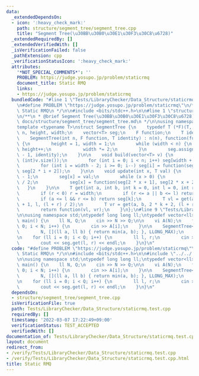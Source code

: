 ```yaml
---
data:
  _extendedDependsOn:
  - icon: ':heavy_check_mark:'
    path: structure/segment_tree/segment_tree.cpp
    title: "Segment Tree(\u30BB\u30B0\u30E1\u30F3\u30C8\u6728)"
  _extendedRequiredBy: []
  _extendedVerifiedWith: []
  _isVerificationFailed: false
  _pathExtension: cpp
  _verificationStatusIcon: ':heavy_check_mark:'
  attributes:
    '*NOT_SPECIAL_COMMENTS*': ''
    PROBLEM: https://judge.yosupo.jp/problem/staticrmq
    document_title: Static RMQ
    links:
    - https://judge.yosupo.jp/problem/staticrmq
  bundledCode: "#line 1 \"Tests/LibraryChecker/Data_Structure/staticrmq.test.cpp\"\
    \n#define PROBLEM \"https://judge.yosupo.jp/problem/staticrmq\"\n/**\n * @brief\
    \ Static RMQ\n */\n\n#include <bits/stdc++.h>\n\n#line 1 \"structure/segment_tree/segment_tree.cpp\"\
    \n/**\n * @brief Segment Tree(\u30BB\u30B0\u30E1\u30F3\u30C8\u6728)\n * @docs\
    \ docs/structure/segment_tree/segment_tree.md\n */\n\nusing namespace std;\n\n\
    template <typename T>\nstruct SegmentTree {\n    typedef T (*F)(T, T);\n    int\
    \ n, height, width;\n    vector<T> seg;\n    F function;\n    T identity;\n\n\
    \    SegmentTree(int n, F function, T identity) : n(n), function(function), identity(identity)\
    \ {\n        height = 1, width = 1;\n        while (width < n) {\n           \
    \ height++;\n            width *= 2;\n        }\n        seg.assign(2 * width\
    \ - 1, identity);\n    }\n\n    void build(vector<T> v) {\n        assert(n ==\
    \ (int)v.size());\n        for (int i = 0; i < n; i++) seg[width + i - 1] = v[i];\n\
    \        for (int i = width - 2; i >= 0; i--) seg[i] = function(seg[2 * i + 1],\
    \ seg[2 * i + 2]);\n    }\n\n    void update(int x, T val) {\n        x += width\
    \ - 1;\n        seg[x] = val;\n        while (x > 0) {\n            x = (x - 1)\
    \ / 2;\n            seg[x] = function(seg[2 * x + 1], seg[2 * x + 2]);\n     \
    \   }\n    }\n\n    T get(int a, int b, int k = 0, int l = 0, int r = -1) {\n\
    \        if (r < 0) r = width;\n        if (r <= a || b <= l) return identity;\n\
    \        if (a <= l && r <= b) return seg[k];\n        T vl = get(a, b, 2 * k\
    \ + 1, l, (l + r) / 2);\n        T vr = get(a, b, 2 * k + 2, (l + r) / 2, r);\n\
    \        return function(vl, vr);\n    }\n};\n#line 9 \"Tests/LibraryChecker/Data_Structure/staticrmq.test.cpp\"\
    \n\nusing namespace std;\ntypedef long long ll;\ntypedef vector<ll> vi;\n\nint\
    \ main() {\n    ll N, Q;\n    cin >> N >> Q;\n\n    vi A(N);\n    for (ll i =\
    \ 0; i < N; i++) {\n        cin >> A[i];\n    }\n\n    SegmentTree<ll> seg(\n\
    \        N, [](ll a, ll b) { return min(a, b); }, LLONG_MAX);\n    seg.build(A);\n\
    \n    for (ll i = 0; i < Q; i++) {\n        ll l, r;\n        cin >> l >> r;\n\
    \        cout << seg.get(l, r) << endl;\n    }\n}\n"
  code: "#define PROBLEM \"https://judge.yosupo.jp/problem/staticrmq\"\n/**\n * @brief\
    \ Static RMQ\n */\n\n#include <bits/stdc++.h>\n\n#include \"../../../structure/segment_tree/segment_tree.cpp\"\
    \n\nusing namespace std;\ntypedef long long ll;\ntypedef vector<ll> vi;\n\nint\
    \ main() {\n    ll N, Q;\n    cin >> N >> Q;\n\n    vi A(N);\n    for (ll i =\
    \ 0; i < N; i++) {\n        cin >> A[i];\n    }\n\n    SegmentTree<ll> seg(\n\
    \        N, [](ll a, ll b) { return min(a, b); }, LLONG_MAX);\n    seg.build(A);\n\
    \n    for (ll i = 0; i < Q; i++) {\n        ll l, r;\n        cin >> l >> r;\n\
    \        cout << seg.get(l, r) << endl;\n    }\n}\n"
  dependsOn:
  - structure/segment_tree/segment_tree.cpp
  isVerificationFile: true
  path: Tests/LibraryChecker/Data_Structure/staticrmq.test.cpp
  requiredBy: []
  timestamp: '2022-03-07 17:22:49+09:00'
  verificationStatus: TEST_ACCEPTED
  verifiedWith: []
documentation_of: Tests/LibraryChecker/Data_Structure/staticrmq.test.cpp
layout: document
redirect_from:
- /verify/Tests/LibraryChecker/Data_Structure/staticrmq.test.cpp
- /verify/Tests/LibraryChecker/Data_Structure/staticrmq.test.cpp.html
title: Static RMQ
---
```

